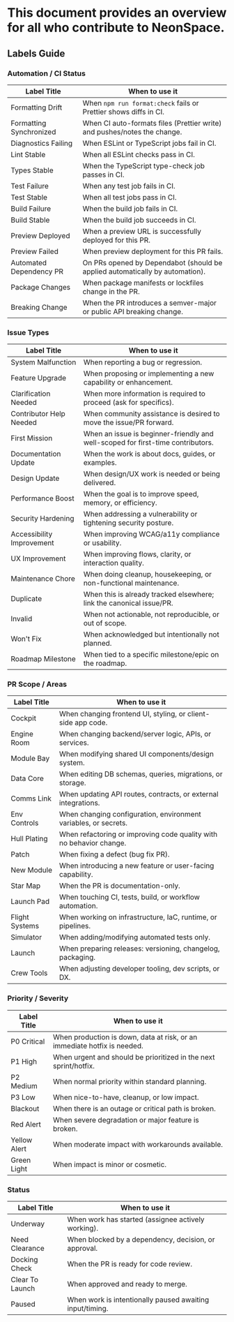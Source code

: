 # This document provides an overview for all who contribute to NeonSpace.

## Labels Guide

### Automation / CI Status

| Label Title             | When to use it                                                               |
| ----------------------- | ---------------------------------------------------------------------------- |
| Formatting Drift        | When `npm run format:check` fails or Prettier shows diffs in CI.             |
| Formatting Synchronized | When CI auto-formats files (Prettier write) and pushes/notes the change.     |
| Diagnostics Failing     | When ESLint or TypeScript jobs fail in CI.                                   |
| Lint Stable             | When all ESLint checks pass in CI.                                           |
| Types Stable            | When the TypeScript type-check job passes in CI.                             |
| Test Failure            | When any test job fails in CI.                                               |
| Test Stable             | When all test jobs pass in CI.                                               |
| Build Failure           | When the build job fails in CI.                                              |
| Build Stable            | When the build job succeeds in CI.                                           |
| Preview Deployed        | When a preview URL is successfully deployed for this PR.                     |
| Preview Failed          | When preview deployment for this PR fails.                                   |
| Automated Dependency PR | On PRs opened by Dependabot (should be applied automatically by automation). |
| Package Changes         | When package manifests or lockfiles change in the PR.                        |
| Breaking Change         | When the PR introduces a semver-major or public API breaking change.         |

### Issue Types

| Label Title               | When to use it                                                                  |
| ------------------------- | ------------------------------------------------------------------------------- |
| System Malfunction        | When reporting a bug or regression.                                             |
| Feature Upgrade           | When proposing or implementing a new capability or enhancement.                 |
| Clarification Needed      | When more information is required to proceed (ask for specifics).               |
| Contributor Help Needed   | When community assistance is desired to move the issue/PR forward.              |
| First Mission             | When an issue is beginner-friendly and well-scoped for first-time contributors. |
| Documentation Update      | When the work is about docs, guides, or examples.                               |
| Design Update             | When design/UX work is needed or being delivered.                               |
| Performance Boost         | When the goal is to improve speed, memory, or efficiency.                       |
| Security Hardening        | When addressing a vulnerability or tightening security posture.                 |
| Accessibility Improvement | When improving WCAG/a11y compliance or usability.                               |
| UX Improvement            | When improving flows, clarity, or interaction quality.                          |
| Maintenance Chore         | When doing cleanup, housekeeping, or non-functional maintenance.                |
| Duplicate                 | When this is already tracked elsewhere; link the canonical issue/PR.            |
| Invalid                   | When not actionable, not reproducible, or out of scope.                         |
| Won't Fix                 | When acknowledged but intentionally not planned.                                |
| Roadmap Milestone         | When tied to a specific milestone/epic on the roadmap.                          |

### PR Scope / Areas

| Label Title    | When to use it                                                      |
| -------------- | ------------------------------------------------------------------- |
| Cockpit        | When changing frontend UI, styling, or client-side app code.        |
| Engine Room    | When changing backend/server logic, APIs, or services.              |
| Module Bay     | When modifying shared UI components/design system.                  |
| Data Core      | When editing DB schemas, queries, migrations, or storage.           |
| Comms Link     | When updating API routes, contracts, or external integrations.      |
| Env Controls   | When changing configuration, environment variables, or secrets.     |
| Hull Plating   | When refactoring or improving code quality with no behavior change. |
| Patch          | When fixing a defect (bug fix PR).                                  |
| New Module     | When introducing a new feature or user-facing capability.           |
| Star Map       | When the PR is documentation-only.                                  |
| Launch Pad     | When touching CI, tests, build, or workflow automation.             |
| Flight Systems | When working on infrastructure, IaC, runtime, or pipelines.         |
| Simulator      | When adding/modifying automated tests only.                         |
| Launch         | When preparing releases: versioning, changelog, packaging.          |
| Crew Tools     | When adjusting developer tooling, dev scripts, or DX.               |

### Priority / Severity

| Label Title  | When to use it                                                           |
| ------------ | ------------------------------------------------------------------------ |
| P0 Critical  | When production is down, data at risk, or an immediate hotfix is needed. |
| P1 High      | When urgent and should be prioritized in the next sprint/hotfix.         |
| P2 Medium    | When normal priority within standard planning.                           |
| P3 Low       | When nice-to-have, cleanup, or low impact.                               |
| Blackout     | When there is an outage or critical path is broken.                      |
| Red Alert    | When severe degradation or major feature is broken.                      |
| Yellow Alert | When moderate impact with workarounds available.                         |
| Green Light  | When impact is minor or cosmetic.                                        |

### Status

| Label Title     | When to use it                                           |
| --------------- | -------------------------------------------------------- |
| Underway        | When work has started (assignee actively working).       |
| Need Clearance  | When blocked by a dependency, decision, or approval.     |
| Docking Check   | When the PR is ready for code review.                    |
| Clear To Launch | When approved and ready to merge.                        |
| Paused          | When work is intentionally paused awaiting input/timing. |
